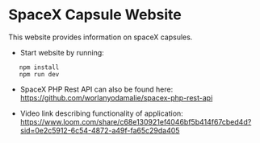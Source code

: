 # SpaceX Capsule Website

This website provides information on spaceX capsules.

- Start website by running: 

```
   npm install
   npm run dev 
```

- SpaceX PHP Rest API can also be found here:
 https://github.com/worlanyodamalie/spacex-php-rest-api

- Video link describing functionality of application:
  https://www.loom.com/share/c68e130921ef4046bf5b414f67cbed4d?sid=0e2c5912-6c54-4872-a49f-fa65c29da405

 



 


